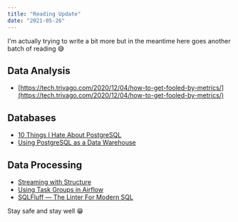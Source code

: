 ```yaml
---
title: "Reading Update"
date: "2021-05-26"
---
```


I'm actually trying to write a bit more but in the meantime here goes another batch of reading 😅

## Data Analysis

- [https://tech.trivago.com/2020/12/04/how-to-get-fooled-by-metrics/](https://tech.trivago.com/2020/12/04/how-to-get-fooled-by-metrics/)

## Databases

- [10 Things I Hate About PostgreSQL](https://rbranson.medium.com/10-things-i-hate-about-postgresql-20dbab8c2791)
- [Using PostgreSQL as a Data Warehouse](https://www.narrator.ai/blog/using-postgresql-as-a-data-warehouse/)

## Data Processing

- [Streaming with Structure](https://www.youtube.com/watch?v=F-a4vNoK05M)
- [Using Task Groups in Airflow](https://www.astronomer.io/guides/task-groups)
- [SQLFluff — The Linter For Modern SQL](https://towardsdatascience.com/sqlfluff-the-linter-for-modern-sql-8f89bd2e9117)

Stay safe and stay well 😁
